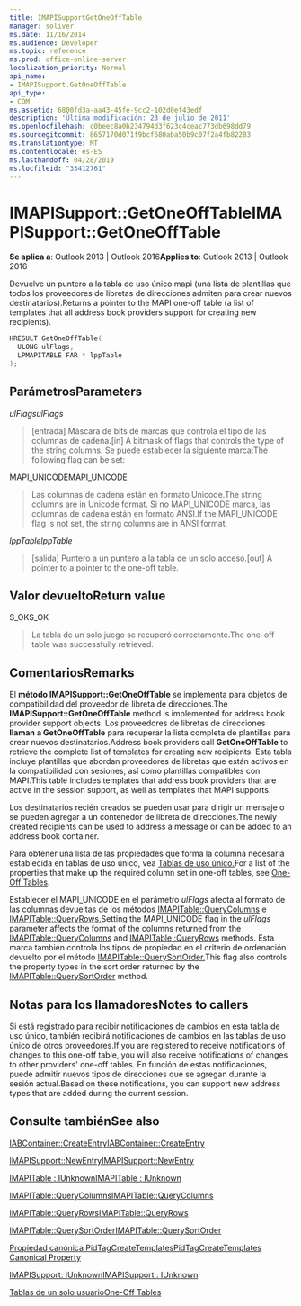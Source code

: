 ```yaml
---
title: IMAPISupportGetOneOffTable
manager: soliver
ms.date: 11/16/2014
ms.audience: Developer
ms.topic: reference
ms.prod: office-online-server
localization_priority: Normal
api_name:
- IMAPISupport.GetOneOffTable
api_type:
- COM
ms.assetid: 6800fd3a-aa43-45fe-9cc2-102d0ef43edf
description: 'Última modificación: 23 de julio de 2011'
ms.openlocfilehash: c0beec8a0b234794d3f623c4ceac773db698dd79
ms.sourcegitcommit: 8657170d071f9bcf680aba50b9c07f2a4fb82283
ms.translationtype: MT
ms.contentlocale: es-ES
ms.lasthandoff: 04/28/2019
ms.locfileid: "33412761"
---
```

# <a name="imapisupportgetoneofftable"></a><span data-ttu-id="8f6a4-103">IMAPISupport::GetOneOffTable</span><span class="sxs-lookup"><span data-stu-id="8f6a4-103">IMAPISupport::GetOneOffTable</span></span>

  
  
<span data-ttu-id="8f6a4-104">**Se aplica a**: Outlook 2013 | Outlook 2016</span><span class="sxs-lookup"><span data-stu-id="8f6a4-104">**Applies to**: Outlook 2013 | Outlook 2016</span></span> 
  
<span data-ttu-id="8f6a4-105">Devuelve un puntero a la tabla de uso único mapi (una lista de plantillas que todos los proveedores de libretas de direcciones admiten para crear nuevos destinatarios).</span><span class="sxs-lookup"><span data-stu-id="8f6a4-105">Returns a pointer to the MAPI one-off table (a list of templates that all address book providers support for creating new recipients).</span></span>
  
```cpp
HRESULT GetOneOffTable(
  ULONG ulFlags,
  LPMAPITABLE FAR * lppTable
);
```

## <a name="parameters"></a><span data-ttu-id="8f6a4-106">Parámetros</span><span class="sxs-lookup"><span data-stu-id="8f6a4-106">Parameters</span></span>

 <span data-ttu-id="8f6a4-107">_ulFlags_</span><span class="sxs-lookup"><span data-stu-id="8f6a4-107">_ulFlags_</span></span>
  
> <span data-ttu-id="8f6a4-108">[entrada] Máscara de bits de marcas que controla el tipo de las columnas de cadena.</span><span class="sxs-lookup"><span data-stu-id="8f6a4-108">[in] A bitmask of flags that controls the type of the string columns.</span></span> <span data-ttu-id="8f6a4-109">Se puede establecer la siguiente marca:</span><span class="sxs-lookup"><span data-stu-id="8f6a4-109">The following flag can be set:</span></span>
    
<span data-ttu-id="8f6a4-110">MAPI_UNICODE</span><span class="sxs-lookup"><span data-stu-id="8f6a4-110">MAPI_UNICODE</span></span> 
  
> <span data-ttu-id="8f6a4-111">Las columnas de cadena están en formato Unicode.</span><span class="sxs-lookup"><span data-stu-id="8f6a4-111">The string columns are in Unicode format.</span></span> <span data-ttu-id="8f6a4-112">Si no MAPI_UNICODE marca, las columnas de cadena están en formato ANSI.</span><span class="sxs-lookup"><span data-stu-id="8f6a4-112">If the MAPI_UNICODE flag is not set, the string columns are in ANSI format.</span></span>
    
 <span data-ttu-id="8f6a4-113">_lppTable_</span><span class="sxs-lookup"><span data-stu-id="8f6a4-113">_lppTable_</span></span>
  
> <span data-ttu-id="8f6a4-114">[salida] Puntero a un puntero a la tabla de un solo acceso.</span><span class="sxs-lookup"><span data-stu-id="8f6a4-114">[out] A pointer to a pointer to the one-off table.</span></span>
    
## <a name="return-value"></a><span data-ttu-id="8f6a4-115">Valor devuelto</span><span class="sxs-lookup"><span data-stu-id="8f6a4-115">Return value</span></span>

<span data-ttu-id="8f6a4-116">S_OK</span><span class="sxs-lookup"><span data-stu-id="8f6a4-116">S_OK</span></span> 
  
> <span data-ttu-id="8f6a4-117">La tabla de un solo juego se recuperó correctamente.</span><span class="sxs-lookup"><span data-stu-id="8f6a4-117">The one-off table was successfully retrieved.</span></span>
    
## <a name="remarks"></a><span data-ttu-id="8f6a4-118">Comentarios</span><span class="sxs-lookup"><span data-stu-id="8f6a4-118">Remarks</span></span>

<span data-ttu-id="8f6a4-119">El **método IMAPISupport::GetOneOffTable** se implementa para objetos de compatibilidad del proveedor de libreta de direcciones.</span><span class="sxs-lookup"><span data-stu-id="8f6a4-119">The **IMAPISupport::GetOneOffTable** method is implemented for address book provider support objects.</span></span> <span data-ttu-id="8f6a4-120">Los proveedores de libretas de direcciones **llaman a GetOneOffTable** para recuperar la lista completa de plantillas para crear nuevos destinatarios.</span><span class="sxs-lookup"><span data-stu-id="8f6a4-120">Address book providers call **GetOneOffTable** to retrieve the complete list of templates for creating new recipients.</span></span> <span data-ttu-id="8f6a4-121">Esta tabla incluye plantillas que abordan proveedores de libretas que están activos en la compatibilidad con sesiones, así como plantillas compatibles con MAPI.</span><span class="sxs-lookup"><span data-stu-id="8f6a4-121">This table includes templates that address book providers that are active in the session support, as well as templates that MAPI supports.</span></span> 
  
<span data-ttu-id="8f6a4-122">Los destinatarios recién creados se pueden usar para dirigir un mensaje o se pueden agregar a un contenedor de libreta de direcciones.</span><span class="sxs-lookup"><span data-stu-id="8f6a4-122">The newly created recipients can be used to address a message or can be added to an address book container.</span></span>
  
<span data-ttu-id="8f6a4-123">Para obtener una lista de las propiedades que forma la columna necesaria establecida en tablas de uso único, vea [Tablas de uso único.](one-off-tables.md)</span><span class="sxs-lookup"><span data-stu-id="8f6a4-123">For a list of the properties that make up the required column set in one-off tables, see [One-Off Tables](one-off-tables.md).</span></span>
  
<span data-ttu-id="8f6a4-124">Establecer el MAPI_UNICODE en el parámetro _ulFlags_ afecta al formato de las columnas devueltas de los métodos [IMAPITable::QueryColumns](imapitable-querycolumns.md) e [IMAPITable::QueryRows.](imapitable-queryrows.md)</span><span class="sxs-lookup"><span data-stu-id="8f6a4-124">Setting the MAPI_UNICODE flag in the  _ulFlags_ parameter affects the format of the columns returned from the [IMAPITable::QueryColumns](imapitable-querycolumns.md) and [IMAPITable::QueryRows](imapitable-queryrows.md) methods.</span></span> <span data-ttu-id="8f6a4-125">Esta marca también controla los tipos de propiedad en el criterio de ordenación devuelto por el método [IMAPITable::QuerySortOrder.](imapitable-querysortorder.md)</span><span class="sxs-lookup"><span data-stu-id="8f6a4-125">This flag also controls the property types in the sort order returned by the [IMAPITable::QuerySortOrder](imapitable-querysortorder.md) method.</span></span> 
  
## <a name="notes-to-callers"></a><span data-ttu-id="8f6a4-126">Notas para los llamadores</span><span class="sxs-lookup"><span data-stu-id="8f6a4-126">Notes to callers</span></span>

<span data-ttu-id="8f6a4-127">Si está registrado para recibir notificaciones de cambios en esta tabla de uso único, también recibirá notificaciones de cambios en las tablas de uso único de otros proveedores.</span><span class="sxs-lookup"><span data-stu-id="8f6a4-127">If you are registered to receive notifications of changes to this one-off table, you will also receive notifications of changes to other providers' one-off tables.</span></span> <span data-ttu-id="8f6a4-128">En función de estas notificaciones, puede admitir nuevos tipos de direcciones que se agregan durante la sesión actual.</span><span class="sxs-lookup"><span data-stu-id="8f6a4-128">Based on these notifications, you can support new address types that are added during the current session.</span></span>
  
## <a name="see-also"></a><span data-ttu-id="8f6a4-129">Consulte también</span><span class="sxs-lookup"><span data-stu-id="8f6a4-129">See also</span></span>



[<span data-ttu-id="8f6a4-130">IABContainer::CreateEntry</span><span class="sxs-lookup"><span data-stu-id="8f6a4-130">IABContainer::CreateEntry</span></span>](iabcontainer-createentry.md)
  
[<span data-ttu-id="8f6a4-131">IMAPISupport::NewEntry</span><span class="sxs-lookup"><span data-stu-id="8f6a4-131">IMAPISupport::NewEntry</span></span>](imapisupport-newentry.md)
  
[<span data-ttu-id="8f6a4-132">IMAPITable : IUnknown</span><span class="sxs-lookup"><span data-stu-id="8f6a4-132">IMAPITable : IUnknown</span></span>](imapitableiunknown.md)
  
[<span data-ttu-id="8f6a4-133">IMAPITable::QueryColumns</span><span class="sxs-lookup"><span data-stu-id="8f6a4-133">IMAPITable::QueryColumns</span></span>](imapitable-querycolumns.md)
  
[<span data-ttu-id="8f6a4-134">IMAPITable::QueryRows</span><span class="sxs-lookup"><span data-stu-id="8f6a4-134">IMAPITable::QueryRows</span></span>](imapitable-queryrows.md)
  
[<span data-ttu-id="8f6a4-135">IMAPITable::QuerySortOrder</span><span class="sxs-lookup"><span data-stu-id="8f6a4-135">IMAPITable::QuerySortOrder</span></span>](imapitable-querysortorder.md)
  
[<span data-ttu-id="8f6a4-136">Propiedad canónica PidTagCreateTemplates</span><span class="sxs-lookup"><span data-stu-id="8f6a4-136">PidTagCreateTemplates Canonical Property</span></span>](pidtagcreatetemplates-canonical-property.md)
  
[<span data-ttu-id="8f6a4-137">IMAPISupport: IUnknown</span><span class="sxs-lookup"><span data-stu-id="8f6a4-137">IMAPISupport : IUnknown</span></span>](imapisupportiunknown.md)


[<span data-ttu-id="8f6a4-138">Tablas de un solo usuario</span><span class="sxs-lookup"><span data-stu-id="8f6a4-138">One-Off Tables</span></span>](one-off-tables.md)

